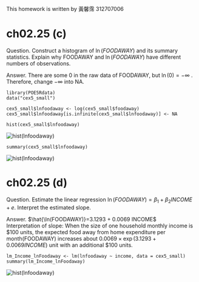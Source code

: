 This homework is written by 黃馨霈 312707006

# ch02.25 (c)
Question. Construct a histogram of $\ln(FOODAWAY)$ and its summary statistics. Explain why FOODAWAY and $\ln(FOODAWAY)$ have different numbers of observations.  

Answer. There are some 0 in the raw data of FOODAWAY, but $\ln(0)= - \infty$ .  
Therefore, change $- \infty$ into NA.  

```
library(POE5Rdata)
data("cex5_small")

cex5_small$lnfoodaway <- log(cex5_small$foodaway)
cex5_small$lnfoodaway[is.infinite(cex5_small$lnfoodaway)] <- NA

hist(cex5_small$lnfoodaway)
```
![hist(lnfoodaway)](https://github.com/hsin456/NYCU/raw/main/FinEco_HW/hist(lnfoodaway).png)


```{r}
summary(cex5_small$lnfoodaway)
```
![hist(lnfoodaway)](https://github.com/hsin456/NYCU/raw/main/FinEco_HW/messageImage_1709885096777.jpg)

# ch02.25 (d)

Question. Estimate the linear regression $\ln(FOODAWAY)=\beta_1 + \beta_2 INCOME+ e$. Interpret the estimated slope.  

Answer.  $\hat{\ln(FOODAWAY)}=3.1293 + 0.0069 INCOME$  
Interpretation of slope: When the size of one household monthly income is $100 units, the expected food away from home expenditure per month(FOODAWAY) increases about $0.0069\times \exp(3.1293+0.0069INCOME)$ unit with an additional $100 units.  

```{r}
lm_Income_lnFoodaway <- lm(lnfoodaway ~ income, data = cex5_small)
summary(lm_Income_lnFoodaway)
```

![hist(lnfoodaway)](https://github.com/hsin456/NYCU/raw/main/FinEco_HW/messageImage_1709885240749.jpg)
